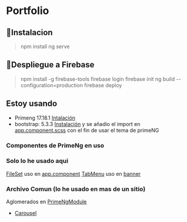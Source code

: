 # Portfolio

## 🎈Instalacion

> npm install
> ng serve

## 🚀Despliegue a Firebase

> npm install -g firebase-tools
> firebase login
> firebase init
> ng build --configuration=production
> firebase deploy

## Estoy usando

- Primeng 17.18.1 [Intalación](https://primeng.org/installation)
- bootstrap: 5.3.3 [Instalación](https://ng-bootstrap.github.io/#/getting-started#installation) y se añadio el import en [app.component.scss](src\app\app.component.scss) con el fin de usar el tema de primeNG

### Componentes de PrimeNg en uso

### Solo lo he usado aqui

[FileSet](https://primeng.org/fieldset) uso en [app.component](src/app/app.component.ts)
[TabMenu](https://primeng.org/tabmenu) uso en [banner](src/app/components/banner/banner.component.ts)

### Archivo Comun (lo he usado en mas de un sitio)

Aglomerados en [PrimeNgModule](src/app/common/PrimeNgModule.ts)

- [Carousel](https://primeng.org/carousel)
